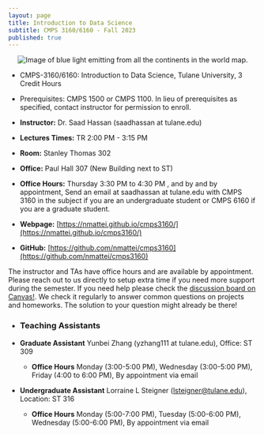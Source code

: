 ```yaml
---
layout: page
title: Introduction to Data Science
subtitle: CMPS 3160/6160 - Fall 2023
published: true
---
```

<p style="text-align:center;"><img src="{{ 'img/ds_cover_new.jpeg' | relative_url }}" alt="Image of blue light emitting from all the continents in the world map."/></p>

* CMPS-3160/6160: Introduction to Data Science, Tulane University, 3 Credit Hours
* Prerequisites: CMPS 1500 or CMPS 1100. In lieu of prerequisites as specified, contact instructor for permission to enroll.


* **Instructor:** Dr. Saad Hassan (saadhassan at tulane.edu)
* **Lectures Times:** TR 2:00 PM - 3:15 PM
* **Room:** Stanley Thomas 302
* **Office:** Paul Hall 307 (New Building next to ST)
* **Office Hours:** Thursday 3:30 PM to 4:30 PM , and by and by appointment, Send an email at saadhassan at tulane.edu with CMPS 3160 in the subject if you are an undergraduate student or CMPS 6160 if you are a graduate student.
* **Webpage:** [https://nmattei.github.io/cmps3160/](https://nmattei.github.io/cmps3160/)
* **GitHub:** [https://github.com/nmattei/cmps3160](https://github.com/nmattei/cmps3160)

The instructor and TAs have office hours and are available by appointment.  Please reach out to us directly to setup extra time if you need more support during the semester. If you need help please check the [discussion board on Canvas!](https://tulane.instructure.com/). We check it regularly to answer common questions on projects and homeworks.  The solution to your question might already be there!


* ### Teaching Assistants

* **Graduate Assistant** Yunbei Zhang (yzhang111 at tulane.edu), Office: ST 309
  * **Office Hours** Monday (3:00-5:00 PM), Wednesday (3:00-5:00 PM), Friday (4:00 to 6:00 PM), By appointment via email

* **Undergraduate Assistant**  Lorraine L Steigner (lsteigner@tulane.edu), Location: ST 316
  * **Office Hours** Monday (5:00-7:00 PM), Tuesday (5:00-6:00 PM), Wednesday (5:00-6:00 PM), By appointment via email

